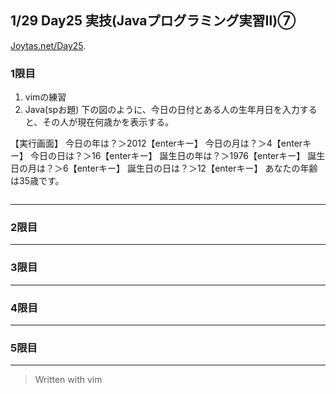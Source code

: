 ## 1/29 Day25 実技(Javaプログラミング実習Ⅱ)⑦
[Joytas.net/Day25]().
### 1限目
1. vimの練習
1. Java(spお題)
下の図のように、今日の日付とある人の生年月日を入力すると、その人が現在何歳かを表示する。
 
【実行画面】
今日の年は？＞2012【enterキー】
今日の月は？＞4【enterキー】
今日の日は？＞16【enterキー】
誕生日の年は？＞1976【enterキー】
誕生日の月は？＞6【enterキー】
誕生日の日は？＞12【enterキー】
あなたの年齢は35歳です。
~~~java
~~~
---
### 2限目
---
### 3限目
---
### 4限目
---
### 5限目
---
> Written with vim
